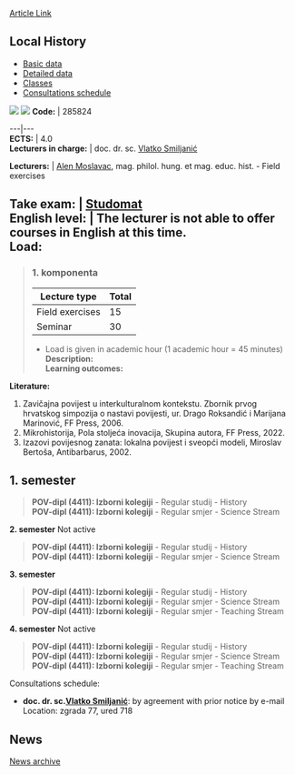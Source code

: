 [Article Link](https://www.fhs.hr/en/course/lochis)

## Local History
  * [Basic data](https://www.fhs.hr/en/course/lochis#v1id-523798_2882_1_0 "Basic data")
  * [Detailed data](https://www.fhs.hr/en/course/lochis#v1id-523798_2882_1_1 "Detailed data")
  * [Classes](https://www.fhs.hr/en/course/lochis#v1id-523798_2882_1_2 "Classes")
  * [Consultations schedule](https://www.fhs.hr/en/course/lochis#v1id-523798_2882_1_3 "Consultations schedule")


[![](https://www.fhs.hr/img/flags/gif/hr.gif)](https://www.fhs.hr/predmet/zavpov) [![](https://www.fhs.hr/img/flags/gif/gb.gif)](https://www.fhs.hr/en/course/lochis)
**Code:** |  285824  
  
---|---  
**ECTS:** |  4.0   
**Lecturers in charge:** |  doc. dr. sc. [Vlatko Smiljanić](https://www.fhs.hr/staff/vlatko.smiljanic)   
  
**Lecturers:** |  [Alen Moslavac](https://www.fhs.hr/djelatnik/alen.moslavac), mag. philol. hung. et mag. educ. hist. - Field exercises  
  
**Take exam:** |  [Studomat](http://www.isvu.hr/studomat)  
**English level:** |  The lecturer is not able to offer courses in English at this time.   
**Load:**  
---  
> ### 1. komponenta
> | Lecture type | Total  
> ---|---  
> Field exercises | 15  
> Seminar | 30  
> * Load is given in academic hour (1 academic hour = 45 minutes)   
**Description:**  
> **Learning outcomes:**  

  
**Literature:**  
  1. Zavičajna povijest u interkulturalnom kontekstu. Zbornik prvog hrvatskog simpozija o nastavi povijesti, ur. Drago Roksandić i Marijana Marinović, FF Press, 2006. 
  2. Mikrohistorija, Pola stoljeća inovacija, Skupina autora, FF Press, 2022. 
  3. Izazovi povijesnog zanata: lokalna povijest i sveopći modeli, Miroslav Bertoša, Antibarbarus, 2002. 

  
**1. semester**  
---  
> **POV-dipl (4411): Izborni kolegiji** - Regular studij - History  
>  **POV-dipl (4411): Izborni kolegiji** - Regular smjer - Science Stream  
>   
  
**2. semester** Not active  
> **POV-dipl (4411): Izborni kolegiji** - Regular studij - History  
>  **POV-dipl (4411): Izborni kolegiji** - Regular smjer - Science Stream  
>   
  
**3. semester**  
> **POV-dipl (4411): Izborni kolegiji** - Regular studij - History  
>  **POV-dipl (4411): Izborni kolegiji** - Regular smjer - Science Stream  
>  **POV-dipl (4411): Izborni kolegiji** - Regular smjer - Teaching Stream  
>   
  
**4. semester** Not active  
> **POV-dipl (4411): Izborni kolegiji** - Regular studij - History  
>  **POV-dipl (4411): Izborni kolegiji** - Regular smjer - Science Stream  
>  **POV-dipl (4411): Izborni kolegiji** - Regular smjer - Teaching Stream  
>   
Consultations schedule: 
  * **doc. dr. sc.[Vlatko Smiljanić](https://www.fhs.hr/staff/vlatko.smiljanic)**: 
by agreement with prior notice by e-mail
Location: zgrada 77, ured 718 


## News
[News archive](https://www.fhs.hr/en/course/lochis?@=21tur#news_132983 "News archive")
